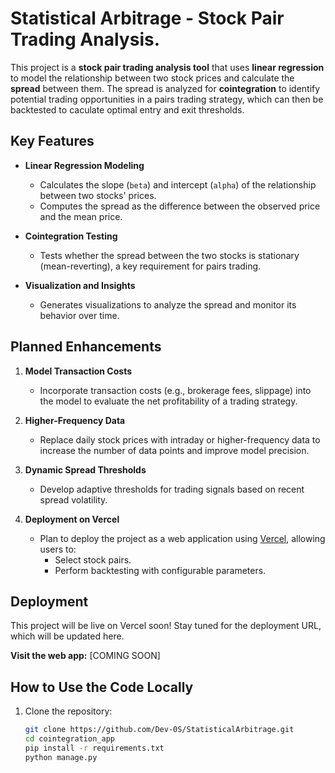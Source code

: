 # Statistical Arbitrage - Stock Pair Trading Analysis.

This project is a **stock pair trading analysis tool** that uses **linear regression** to model the relationship between two stock prices and calculate the **spread** between them. The spread is analyzed for **cointegration** to identify potential trading opportunities in a pairs trading strategy, which can then be backtested to caculate optimal entry and exit thresholds.

## Key Features

- **Linear Regression Modeling**  
  - Calculates the slope (`beta`) and intercept (`alpha`) of the relationship between two stocks' prices.
  - Computes the spread as the difference between the observed price and the mean price.

- **Cointegration Testing**  
  - Tests whether the spread between the two stocks is stationary (mean-reverting), a key requirement for pairs trading.

- **Visualization and Insights**  
  - Generates visualizations to analyze the spread and monitor its behavior over time.

## Planned Enhancements

1. **Model Transaction Costs**  
   - Incorporate transaction costs (e.g., brokerage fees, slippage) into the model to evaluate the net profitability of a trading strategy.

2. **Higher-Frequency Data**  
   - Replace daily stock prices with intraday or higher-frequency data to increase the number of data points and improve model precision.

3. **Dynamic Spread Thresholds**  
   - Develop adaptive thresholds for trading signals based on recent spread volatility.

4. **Deployment on Vercel**  
   - Plan to deploy the project as a web application using [Vercel](https://vercel.com), allowing users to:
     - Select stock pairs.
     - Perform backtesting with configurable parameters.

## Deployment

This project will be live on Vercel soon! Stay tuned for the deployment URL, which will be updated here.  

**Visit the web app:** [COMING SOON]

## How to Use the Code Locally

1. Clone the repository:  
   ```bash
   git clone https://github.com/Dev-0S/StatisticalArbitrage.git
   cd cointegration_app
   pip install -r requirements.txt
   python manage.py
   